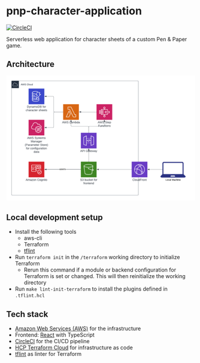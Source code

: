 # pnp-character-application

[![CircleCI](https://circleci.com/gh/der-jd/pnp-character-application.svg?style=shield&circle-token=d13a30ac2283a67c44f5efd1d88fbc07372bacf9)](https://circleci.com/gh/der-jd/pnp-character-application)

Serverless web application for character sheets of a custom Pen & Paper game.

## Architecture

![Architecture](aws_architecture.png "Architecture")

## Local development setup

- Install the following tools
  - aws-cli
  - Terraform
  - [tflint](https://github.com/terraform-linters/tflint)
- Run `terraform init` in the `/terraform` working directory to initialize Terraform
  - Rerun this command if a module or backend configuration for Terraform is set or changed. This will then reinitialize the working directory
- Run `make lint-init-terraform` to install the plugins defined in `.tflint.hcl`

## Tech stack

- [Amazon Web Services (AWS)](https://aws.amazon.com/) for the infrastructure
- Frontend: [React](https://react.dev/) with TypeScript
- [CircleCI](https://circleci.com/) for the CI/CD pipeline
- [HCP Terraform Cloud](https://app.terraform.io) for infrastructure as code
- [tflint](https://github.com/terraform-linters/tflint) as linter for Terraform
